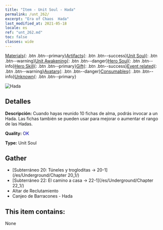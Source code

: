 ```yaml
---
title: "Item - Unit Soul - Hada"
permalink: /unt_262/
excerpt: "Era of Chaos  Hada"
last_modified_at: 2021-05-18
locale: es
ref: "unt_262.md"
toc: false
classes: wide
---
```

 [Materials](/ItemsES/){: .btn .btn--primary}[Artifacts](/ItemsES/Artifacts/){: .btn .btn--success}[Unit Soul](/ItemsES/UnitSoul/){: .btn .btn--warning}[Unit Awakening](/ItemsES/UnitAwakening/){: .btn .btn--danger}[Hero Soul](/ItemsES/HeroSoul/){: .btn .btn--info}[Hero Skill](/ItemsES/HeroSkill/){: .btn .btn--primary}[Gift](/ItemsES/Gift/){: .btn .btn--success}[Event related](/ItemsES/Events/){: .btn .btn--warning}[Avatars](/ItemsES/Avatars/){: .btn .btn--danger}[Consumables](/ItemsES/Consumables/){: .btn .btn--info}[Unknown](/ItemsES/Unknown/){: .btn .btn--primary}

 ![Hada](/images/u/ti_mofaxianling.jpg)

## Detalles
 **Descripción:** Cuando hayas reunido 10 fichas de alma, podrás invocar a un Hada. Las fichas también se pueden usar para mejorar o aumentar el rango de las Hadas.

 **Quality:** <span style="color: #0000CD">OK</span>

 **Type:** Unit Soul

## Gather

*    [Subterráneo 20: Túneles y trogloditas -> 20-1](/es/Underground/Chapter 20_1/) 
*    [Subterráneo 22: El camino a casa -> 22-1](/es/Underground/Chapter 22_1/) 
*    Altar de Reclutamiento 
*    Canjeo de Barracones - Hada 

## This item contains:

  None

